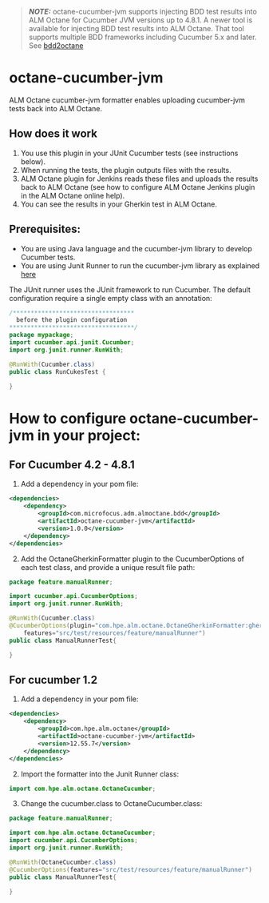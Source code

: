 > **_NOTE:_** octane-cucumber-jvm supports injecting BDD test results into ALM Octane for Cucumber JVM versions up to 4.8.1.
> A newer tool is available for injecting BDD test results into ALM Octane. That tool supports multiple BDD frameworks including Cucumber 5.x and later.
> See [bdd2octane](https://github.com/MicroFocus/bdd2octane)

# octane-cucumber-jvm
ALM Octane cucumber-jvm formatter enables uploading cucumber-jvm tests back into ALM Octane.

## How does it work
1.	You use this plugin in your JUnit Cucumber tests (see instructions below).
2.	When running the tests, the plugin outputs files with the results.
3.	ALM Octane plugin for Jenkins reads these files and uploads the results back to ALM Octane (see how to configure ALM Octane Jenkins plugin in the ALM Octane online help).
4.	You can see the results in your Gherkin test in ALM Octane.

## Prerequisites:
* You are using Java language and the cucumber-jvm library to develop Cucumber tests.
* You are using Junit Runner to run the cucumber-jvm library as explained [here](https://cucumber.io/docs/cucumber/api/#running-cucumber)

The JUnit runner uses the JUnit framework to run Cucumber. The default configuration require a single empty class with an annotation:
```java
/**********************************
  before the plugin configuration
***********************************/
package mypackage;
import cucumber.api.junit.Cucumber;
import org.junit.runner.RunWith;

@RunWith(Cucumber.class)
public class RunCukesTest {

}
```

# How to configure octane-cucumber-jvm in your project:

## For Cucumber 4.2 - 4.8.1
1. Add a dependency in your pom file:
```xml
<dependencies>
    <dependency>
        <groupId>com.microfocus.adm.almoctane.bdd</groupId>
        <artifactId>octane-cucumber-jvm</artifactId>
        <version>1.0.0</version>
    </dependency>
</dependencies>
```

2. Add the OctaneGherkinFormatter plugin to the CucumberOptions of each test class, and provide a unique result file path:
```java
package feature.manualRunner;

import cucumber.api.CucumberOptions;
import org.junit.runner.RunWith;

@RunWith(Cucumber.class)
@CucumberOptions(plugin="com.hpe.alm.octane.OctaneGherkinFormatter:gherkin-results/ManualRunnerTest_OctaneGherkinResults.xml",
    features="src/test/resources/feature/manualRunner")
public class ManualRunnerTest{

}
```

## For cucumber 1.2
1. Add a dependency in your pom file:
```xml
<dependencies>
    <dependency>
        <groupId>com.hpe.alm.octane</groupId>
        <artifactId>octane-cucumber-jvm</artifactId>
        <version>12.55.7</version>
    </dependency>
</dependencies>
```

2. Import the formatter into the Junit Runner class:
```java
import com.hpe.alm.octane.OctaneCucumber;
```

3. Change the cucumber.class to OctaneCucumber.class:
```java
package feature.manualRunner;

import com.hpe.alm.octane.OctaneCucumber;
import cucumber.api.CucumberOptions;
import org.junit.runner.RunWith;

@RunWith(OctaneCucumber.class)
@CucumberOptions(features="src/test/resources/feature/manualRunner")
public class ManualRunnerTest{

}
```
